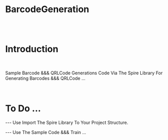 # BarcodeGeneration

</br>
</br>

# Introduction

</br>

Sample Barcode &&& QRLCode Generations Code Via The Spire Library For Generating Barcodes &&& QRLCode ...

</br>

# To Do ...

--- Use Import The Spire Library To Your Project Structure.

--- Use The Sample Code &&& Train ...
